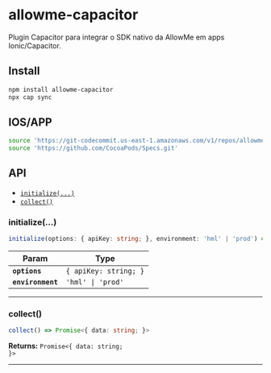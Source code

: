 # allowme-capacitor

Plugin Capacitor para integrar o SDK nativo da AllowMe em apps Ionic/Capacitor.

## Install

```bash
npm install allowme-capacitor
npx cap sync
```

## IOS/APP

```bash
source 'https://git-codecommit.us-east-1.amazonaws.com/v1/repos/allowme_Spec'
source 'https://github.com/CocoaPods/Specs.git'
```

## API

<docgen-index>

* [`initialize(...)`](#initialize)
* [`collect()`](#collect)

</docgen-index>

<docgen-api>
<!--Update the source file JSDoc comments and rerun docgen to update the docs below-->

### initialize(...)

```typescript
initialize(options: { apiKey: string; }, environment: 'hml' | 'prod') => Promise<void>
```

| Param             | Type                             |
| ----------------- | -------------------------------- |
| **`options`**     | <code>{ apiKey: string; }</code> |
| **`environment`** | <code>'hml' \| 'prod'</code>     |

--------------------


### collect()

```typescript
collect() => Promise<{ data: string; }>
```

**Returns:** <code>Promise&lt;{ data: string; }&gt;</code>

--------------------

</docgen-api>
